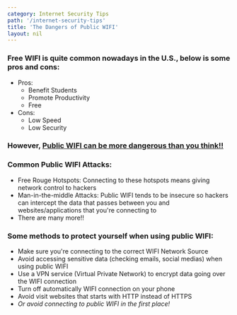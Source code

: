 ```yaml
---
category: Internet Security Tips
path: '/internet-security-tips'
title: 'The Dangers of Public WIFI'
layout: nil
---
```


### Free WIFI is quite common nowadays in the U.S., below is some pros and cons:

* Pros:
  * Benefit Students
  * Promote Productivity
  * Free
* Cons:
  * Low Speed
  * Low Security

### However, [Public WIFI can be more dangerous than you think!!](https://www.youtube.com/watch?v=XcghUy-8VRA)

### Common Public WIFI Attacks:

* Free Rouge Hotspots: Connecting to these hotspots means giving network control to hackers
* Man-in-the-middle Attacks: Public WIFI tends to be insecure so hackers can intercept the data that passes between you and websites/applications that you're connecting to
* There are many more!!

### Some methods to protect yourself when using public WIFI:

* Make sure you're connecting to the correct WIFI Network Source
* Avoid accessing sensitive data (checking emails, social medias) when using public WIFI
* Use a VPN service (Virtual Private Network) to encrypt data going over the WIFI connection
* Turn off automatically WIFI connection on your phone   
* Avoid visit websites that starts with HTTP instead of HTTPS
* *Or avoid connecting to public WIFI in the first place!*
